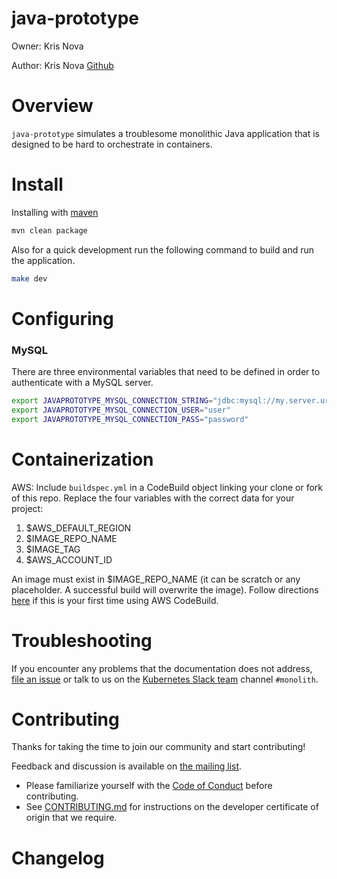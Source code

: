# java-prototype

Owner: Kris Nova

Author: Kris Nova [Github][6]


# Overview

`java-prototype` simulates a troublesome monolithic Java application that is designed to be hard to orchestrate in containers.

# Install

Installing with [maven][5]

```bash
mvn clean package
```

Also for a quick development run the following command to build and run the application.

```bash
make dev
```

# Configuring

### MySQL

There are three environmental variables that need to be defined in order to authenticate with a MySQL server.

```bash
export JAVAPROTOTYPE_MYSQL_CONNECTION_STRING="jdbc:mysql://my.server.url/database"
export JAVAPROTOTYPE_MYSQL_CONNECTION_USER="user"
export JAVAPROTOTYPE_MYSQL_CONNECTION_PASS="password"
```

# Containerization

AWS: Include `buildspec.yml` in a CodeBuild object linking your clone or fork of this repo.  Replace the four variables with the correct data for your project:
1. $AWS_DEFAULT_REGION
1. $IMAGE_REPO_NAME
1. $IMAGE_TAG
1. $AWS_ACCOUNT_ID

An image must exist in $IMAGE_REPO_NAME (it can be scratch or any placeholder.  A successful build will overwrite the image).  Follow directions [here](https://docs.aws.amazon.com/codebuild/latest/userguide/getting-started.html) if this is your first time using AWS CodeBuild.

# Troubleshooting

If you encounter any problems that the documentation does not address, [file an issue][3] or talk to us on the [Kubernetes Slack team][4] channel `#monolith`.

# Contributing

Thanks for taking the time to join our community and start contributing!

Feedback and discussion is available on [the mailing list][2].

* Please familiarize yourself with the [Code of Conduct][0] before contributing.
* See [CONTRIBUTING.md][1] for instructions on the developer certificate of origin that we require.


# Changelog

[0]: https://github.com/heptio/java-prototype/CODE-OF-CONDUCT.md
[1]: https://github.com/heptio/java-prototype/CONTRIBUTING.md
[2]: https://groups.google.com/forum/#!forum/monolithic-apps-to-k8s
[3]: https://github.com/heptio/java-prototype/issues
[4]: http://slack.kubernetes.io/
[5]: https://maven.apache.org/install.html
[6]: https://github.com/kris-nova/
